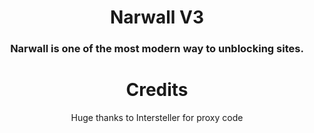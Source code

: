<div align="center">
    <h1>Narwall V3</h1>
    <h3>Narwall is one of the most modern way to unblocking sites.</h3>
    

# Credits
Huge thanks to Intersteller for proxy code

